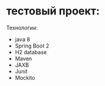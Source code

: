 # тестовый проект:

Технологии: 
- java 8
- Spring Boot 2
- H2 database 
- Maven
- JAXB
- Junit
- Mockito
